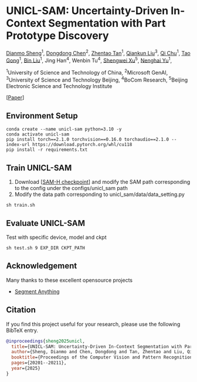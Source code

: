 # UNICL-SAM: Uncertainty-Driven In-Context Segmentation with Part Prototype Discovery
[Dianmo Sheng](https://github.com/ImmortalSdm/)<sup>1</sup>, [Dongdong Chen](https://www.dongdongchen.bid/)<sup>2</sup>, [Zhentao Tan](https://scholar.google.com/citations?user=VCX7itEAAAAJ&hl=zh-CN)<sup>1</sup>, [Qiankun Liu](https://scholar.google.com/citations?user=TNDbzzMAAAAJ&hl=zh-CN)<sup>3</sup>, [Qi Chu](http://staff.ustc.edu.cn/~qchu/)<sup>1</sup>, [Tao Gong](https://scholar.google.com.hk/citations?user=_JhW9D0AAAAJ&hl=zh-CN)<sup>1</sup>, [Bin Liu](https://scholar.google.com/citations?user=kReWULQAAAAJ&hl=en)<sup>1</sup>, Jing Han<sup>4</sup>, Wenbin Tu<sup>4</sup>, [Shengwei Xu](https://openreview.net/profile?id=~Shengwei_Xu1)<sup>5</sup>, [Nenghai Yu](https://scholar.google.com/citations?user=7620QAMAAAAJ&hl=zh-CN)<sup>1</sup>,

<sup>1</sup>University of Science and Technology of China, <sup>2</sup>Microsoft GenAI, <sup>3</sup>University of Science and Technology Beijing, <sup>4</sup>BoCom Research, <sup>5</sup>Beijing Electronic Science and Technology Institute

[[Paper](https://openaccess.thecvf.com/content/CVPR2025/papers/Sheng_UNICL-SAM_Uncertainty-Driven_In-Context_Segmentation_with_Part_Prototype_Discovery_CVPR_2025_paper.pdf)] 

</div>

## Environment Setup
```
conda create --name unicl-sam python=3.10 -y
conda activate unicl-sam
pip install torch==2.1.0 torchvision==0.16.0 torchaudio==2.1.0 --index-url https://download.pytorch.org/whl/cu118
pip install -r requirements.txt
```

## Train UNICL-SAM
1. Download [[SAM-H checkpoint](https://dl.fbaipublicfiles.com/segment_anything/sam_vit_h_4b8939.pth)] and modify the SAM path corresponding to the config under the configs/unicl_sam path
2. Modify the data path corresponding to unicl_sam/data/data_setting.py
```
sh train.sh
```

## Evaluate UNICL-SAM
Test with specific device, model and ckpt
```
sh test.sh 9 EXP_DIR CKPT_PATH
```

## Acknowledgement
Many thanks to these excellent opensource projects
* [Segment Anything](https://github.com/facebookresearch/segment-anything)  

## Citation
If you find this project useful for your research, please use the following BibTeX entry.
```bibtex
@inproceedings{sheng2025unicl,
  title={UNICL-SAM: Uncertainty-Driven In-Context Segmentation with Part Prototype Discovery},
  author={Sheng, Dianmo and Chen, Dongdong and Tan, Zhentao and Liu, Qiankun and Chu, Qi and Gong, Tao and Liu, Bin and Han, Jing and Tu, Wenbin and Xu, Shengwei and others},
  booktitle={Proceedings of the Computer Vision and Pattern Recognition Conference},
  pages={20201--20211},
  year={2025}
}
```